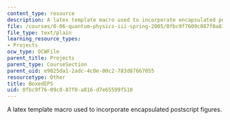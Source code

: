 ```yaml
---
content_type: resource
description: A latex template macro used to incorporate encapsulated postscript figures.
file: /courses/8-06-quantum-physics-iii-spring-2005/0fbc9f7609c087f0a816d7e65599f510_BoxedEPS.tex
file_type: text/plain
learning_resource_types:
- Projects
ocw_type: OCWFile
parent_title: Projects
parent_type: CourseSection
parent_uid: e9025da1-2adc-4c0e-00c2-783d87667055
resourcetype: Other
title: BoxedEPS
uid: 0fbc9f76-09c0-87f0-a816-d7e65599f510
---
```

A latex template macro used to incorporate encapsulated postscript figures.

